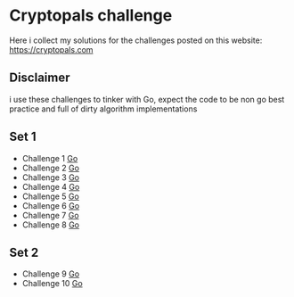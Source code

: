 # Cryptopals challenge
Here i collect my solutions for the challenges posted on this website: https://cryptopals.com

## Disclaimer
i use these challenges to tinker with Go, expect the code to be non go best practice and full of dirty algorithm implementations

## Set 1
* Challenge 1 [Go](set1/chal1.go)
* Challenge 2 [Go](set1/chal2.go)
* Challenge 3 [Go](set1/chal3.go)
* Challenge 4 [Go](set1/chal4.go)
* Challenge 5 [Go](set1/chal5.go)
* Challenge 6 [Go](set1/chal6.go)
* Challenge 7 [Go](set1/chal7.go)
* Challenge 8 [Go](set1/chal8.go)

## Set 2
* Challenge 9 [Go](set2/chal9.go)
* Challenge 10 [Go](set2/chal10.go)
